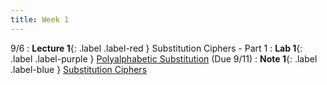 ```yaml
---
title: Week 1
---
```


9/6
: **Lecture 1**{: .label .label-red } Substitution Ciphers - Part 1
: **Lab 1**{: .label .label-purple } [Polyalphabetic Substitution](https://datahub.berkeley.edu/hub/user-redirect/git-pull?repo=https%3A%2F%2Fgithub.com%2FCodebreakingAtCal%2FCodebreakingLabs&urlpath=tree%2FCodebreakingLabs%2FLab1%2Flab01.ipynb&branch=master) (Due 9/11)
: **Note 1**{: .label .label-blue } [Substitution Ciphers](https://codebreakingatcal.org/assets/notes/note1.pdf)
